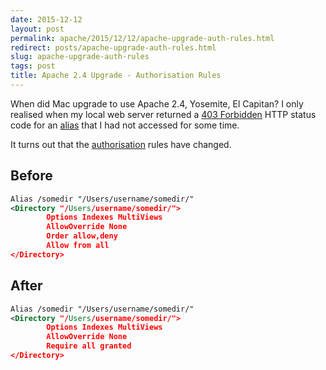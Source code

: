 ```yaml
---
date: 2015-12-12
layout: post
permalink: apache/2015/12/12/apache-upgrade-auth-rules.html
redirect: posts/apache-upgrade-auth-rules.html
slug: apache-upgrade-auth-rules
tags: post
title: Apache 2.4 Upgrade - Authorisation Rules
---
```


When did Mac upgrade to use Apache 2.4, Yosemite, El Capitan? I only realised when my local web server returned a [403 Forbidden](https://en.wikipedia.org/wiki/HTTP_403) HTTP status code for an [alias](https://httpd.apache.org/docs/2.2/mod/mod_alias.html#alias) that I had not accessed for some time.

It turns out that the [authorisation](http://httpd.apache.org/docs/trunk/upgrading.html) rules have changed.

## Before

```xml
Alias /somedir "/Users/username/somedir/"
<Directory "/Users/username/somedir/">
        Options Indexes MultiViews
        AllowOverride None
        Order allow,deny
        Allow from all
</Directory>
```

## After

```xml
Alias /somedir "/Users/username/somedir/"
<Directory "/Users/username/somedir/">
        Options Indexes MultiViews
        AllowOverride None
        Require all granted
</Directory>
```

